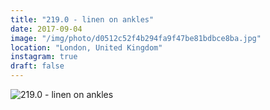 ```yaml
---
title: "219.0 - linen on ankles"
date: 2017-09-04
image: "/img/photo/d0512c52f4b294fa9f47be81bdbce8ba.jpg"
location: "London, United Kingdom"
instagram: true
draft: false
---
```


![219.0 - linen on ankles](/img/photo/d0512c52f4b294fa9f47be81bdbce8ba.jpg)

